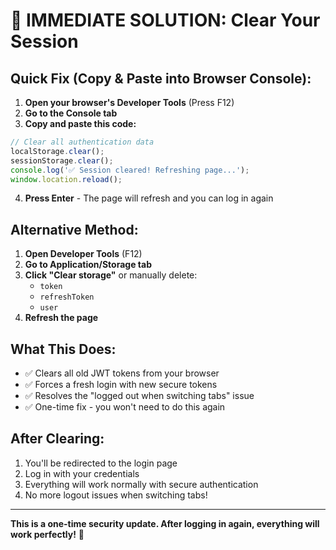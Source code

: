 # 🚀 IMMEDIATE SOLUTION: Clear Your Session

## **Quick Fix (Copy & Paste into Browser Console):**

1. **Open your browser's Developer Tools** (Press F12)
2. **Go to the Console tab**
3. **Copy and paste this code:**

```javascript
// Clear all authentication data
localStorage.clear();
sessionStorage.clear();
console.log('✅ Session cleared! Refreshing page...');
window.location.reload();
```

4. **Press Enter** - The page will refresh and you can log in again

## **Alternative Method:**

1. **Open Developer Tools** (F12)
2. **Go to Application/Storage tab**
3. **Click "Clear storage"** or manually delete:
   - `token`
   - `refreshToken` 
   - `user`
4. **Refresh the page**

## **What This Does:**
- ✅ Clears all old JWT tokens from your browser
- ✅ Forces a fresh login with new secure tokens
- ✅ Resolves the "logged out when switching tabs" issue
- ✅ One-time fix - you won't need to do this again

## **After Clearing:**
1. You'll be redirected to the login page
2. Log in with your credentials
3. Everything will work normally with secure authentication
4. No more logout issues when switching tabs!

---

**This is a one-time security update. After logging in again, everything will work perfectly!** 🎉

